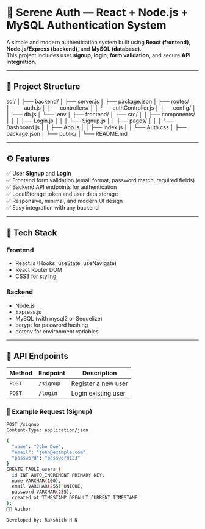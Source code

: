 # 🔐 Serene Auth — React + Node.js + MySQL Authentication System

A simple and modern authentication system built using **React (frontend)**, **Node.js/Express (backend)**, and **MySQL (database)**.  
This project includes user **signup**, **login**, **form validation**, and secure **API integration**.

---

## 📁 Project Structure

sql/
│
├── backend/
│ ├── server.js
│ ├── package.json
│ ├── routes/
│ │ └── auth.js
│ ├── controllers/
│ │ └── authController.js
│ ├── config/
│ │ └── db.js
│ └── .env
│
├── frontend/
│ ├── src/
│ │ ├── components/
│ │ │ ├── Login.js
│ │ │ └── Signup.js
│ │ ├── pages/
│ │ │ └── Dashboard.js
│ │ ├── App.js
│ │ ├── index.js
│ │ └── Auth.css
│ ├── package.json
│ └── public/
│
└── README.md

---

## ⚙️ Features

✅ User **Signup** and **Login**  
✅ Frontend form validation (email format, password match, required fields)  
✅ Backend API endpoints for authentication  
✅ LocalStorage token and user data storage  
✅ Responsive, minimal, and modern UI design  
✅ Easy integration with any backend  

---

## 🧠 Tech Stack

### Frontend
- React.js (Hooks, useState, useNavigate)
- React Router DOM
- CSS3 for styling

### Backend
- Node.js
- Express.js
- MySQL (with mysql2 or Sequelize)
- bcrypt for password hashing
- dotenv for environment variables

---

## 🔑 API Endpoints

| Method | Endpoint        | Description       |
|--------|-----------------|-------------------|
| `POST` | `/signup`       | Register a new user |
| `POST` | `/login`        | Login existing user |

### 🧩 Example Request (Signup)
```bash
POST /signup
Content-Type: application/json

{
  "name": "John Doe",
  "email": "john@example.com",
  "password": "password123"
}
CREATE TABLE users (
  id INT AUTO_INCREMENT PRIMARY KEY,
  name VARCHAR(100),
  email VARCHAR(255) UNIQUE,
  password VARCHAR(255),
  created_at TIMESTAMP DEFAULT CURRENT_TIMESTAMP
);
👨‍💻 Author

Developed by: Rakshith H N